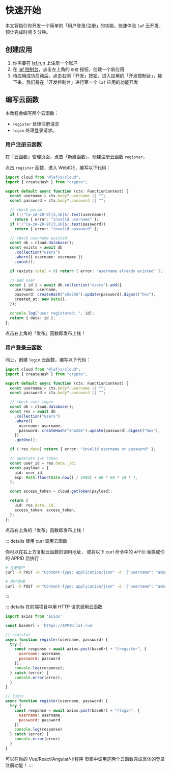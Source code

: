 
# 快速开始

本文将指引你开发一个简单的「用户登录/注册」的功能，快速体验 `laf` 云开发，预计完成时间 5 分钟。


## 创建应用

1. 你需要在 [laf.run](https://laf.run) 上注册一个账户
2. 在 [laf 控制台](https://laf.run)，点击左上角的 `新建` 按钮，创建一个新应用
3. 待应用成功启动后，点击右侧「开发」按钮，进入应用的「开发控制台」，接下来，我们将在「开发控制台」进行第一个 `laf` 应用的功能开发

## 编写云函数

本教程会编写两个云函数：

- `register` 处理注册请求
- `login` 处理登录请求。

### 用户注册云函数

在「云函数」管理页面，点击「新建函数」，创建注册云函数 `register`，

点击 `register` 函数，进入 WebIDE，编写以下代码：

```typescript
import cloud from "@lafjs/cloud";
import { createHash } from "crypto";

export default async function (ctx: FunctionContext) {
  const username = ctx.body?.username || "";
  const password = ctx.body?.password || "";

  // check param
  if (!/^[a-zA-Z0-9]{3,16}$/.test(username))
    return { error: "invalid username" };
  if (!/^[a-zA-Z0-9]{3,16}$/.test(password))
    return { error: "invalid password" };

  // check username existed
  const db = cloud.database();
  const exists = await db
    .collection("users")
    .where({ username: username })
    .count();

  if (exists.total > 0) return { error: "username already existed" };

  // add user
  const { id } = await db.collection("users").add({
    username: username,
    password: createHash("sha256").update(password).digest("hex"),
    created_at: new Date(),
  });

  console.log("user registered: ", id);
  return { data: id };
};
```

点击右上角的「发布」函数即发布上线！

### 用户登录云函数

同上，创建 `login` 云函数，编写以下代码：

```typescript
import cloud from "@lafjs/cloud";
import { createHash } from "crypto";

export default async function (ctx: FunctionContext) {
  const username = ctx.body?.username || "";
  const password = ctx.body?.password || "";

  // check user login
  const db = cloud.database();
  const res = await db
    .collection("users")
    .where({
      username: username,
      password: createHash("sha256").update(password).digest("hex"),
    })
    .getOne();

  if (!res.data) return { error: "invalid username or password" };

  // generate jwt token
  const user_id = res.data._id;
  const payload = {
    uid: user_id,
    exp: Math.floor(Date.now() / 1000) + 60 * 60 * 24 * 7,
  };

  const access_token = cloud.getToken(payload);

  return {
    uid: res.data._id,
    access_token: access_token,
  };
};
```

点击右上角的「发布」函数即发布上线！

::: details 使用 curl 调用云函数

你可以在右上方复制云函数的调用地址，
或将以下 curl 命令中的 `APPID` 替换成你的 APPID 后执行：

```bash
# 注册用户
curl -X POST -H "Content-Type: application/json" -d '{"username": "admin", "password": "admin"}' https://APPID.laf.run/register

# 用户登录
curl -X POST -H "Content-Type: application/json" -d '{"username": "admin", "password": "admin"}' https://APPID.laf.run/login

```
:::


::: details 在前端项目中用 HTTP 请求调用云函数

```js
import axios from 'axios'

const baseUrl = 'https://APPID.laf.run'

// register
async function register(username, password) {
  try {
    const response = await axios.post(baseUrl + "/register", {
      username: username,
      password: password
    });
    console.log(response);
  } catch (error) {
    console.error(error);
  }
}

// login
async function register(username, password) {
  try {
    const response = await axios.post(baseUrl + "/login", {
      username: username,
      password: password
    })
    console.log(response)
  } catch (error) {
    console.error(error)
  }
}
```

可以在你的 Vue/React/Angular/小程序 页面中调用这两个云函数完成具体的登录注册功能！
:::